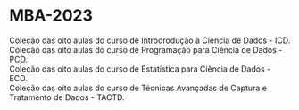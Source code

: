 # MBA-2023

Coleção das oito aulas do curso de Introdrodução à Ciência de Dados - ICD.<br>
Coleção das oito aulas do curso de Programação para Ciência de Dados - PCD.<br>
Coleção das oito aulas do curso de Estatística para Ciência de Dados - ECD.<br>
Coleção das oito aulas do curso de Técnicas Avançadas de Captura e Tratamento de Dados - TACTD.

```{tableofcontents}
```
